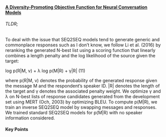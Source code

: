 
#### [A Diversity-Promoting Objective Function for Neural Conversation Models](https://arxiv.org/abs/1510.03055)


###### TLDR;

To deal with the issue that SEQ2SEQ models tend to generate generic and commonplace responses such as I don’t know, we follow Li et al. (2016) by reranking the generated N-best list using a scoring function that linearly combines a length
penalty and the log likelihood of the source given the target:

log p(R|M, v) + λ log p(M|R) + γ|R| (11)

where p(R|M, v) denotes the probability of the generated response given the message M and the respondent’s speaker ID. |R| denotes the length of the target and γ denotes the associated penalty weight. We optimize γ and λ on N-best lists of response candidates generated from the development set using MERT (Och, 2003) by optimizing BLEU. To compute p(M|R), we train an inverse SEQ2SEQ model by swapping messages and responses. We trained standard SEQ2SEQ models for p(M|R) with no speaker information considered.

#### Key Points


